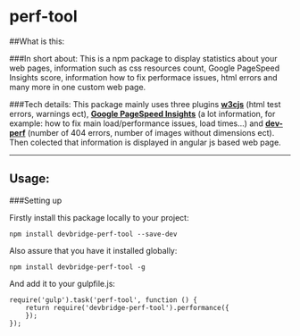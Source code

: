 perf-tool
===
##What is this:

###In short about:
This is a npm package to display statistics about your web pages, information such as css resources count, Google PageSpeed Insights score, information how to fix performace issues, html errors and many more in one custom web page.

###Tech details:
This package mainly uses three plugins [**w3cjs**](https://www.npmjs.com/package/w3cjs) (html test errors, warnings ect), [**Google PageSpeed Insights**](https://developers.google.com/speed/pagespeed/insights) (a lot information, for example: how to fix main load/performance issues, load times...) and [**dev-perf**](https://github.com/gmetais/grunt-devperf) (number of 404 errors, number of images without dimensions ect). Then colected that information is displayed in angular js based web page.

---
Usage:
---

###Setting up

Firstly install this package locally to your project:
```
npm install devbridge-perf-tool --save-dev
```

Also assure that you have it installed globally:
```
npm install devbridge-perf-tool -g
```

And add it to your gulpfile.js:

```
require('gulp').task('perf-tool', function () {
	return require('devbridge-perf-tool').performance({
	});
});
```

